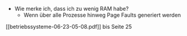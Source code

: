 - Wie merke ich, dass ich zu wenig RAM habe?
	- Wenn über alle Prozesse hinweg Page Faults generiert werden

[[betriebssysteme-06-23-05-08.pdf]] bis Seite 25
